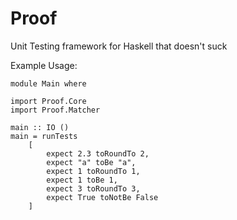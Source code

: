 Proof
=====

Unit Testing framework for Haskell that doesn't suck

Example Usage:

	module Main where

	import Proof.Core
	import Proof.Matcher

	main :: IO ()
	main = runTests
		[
			expect 2.3 toRoundTo 2,
			expect "a" toBe "a",
			expect 1 toRoundTo 1,
			expect 1 toBe 1,
			expect 3 toRoundTo 3,
			expect True toNotBe False
		]